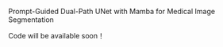 Prompt-Guided Dual-Path UNet with Mamba for Medical Image Segmentation

Code will be available soon！
